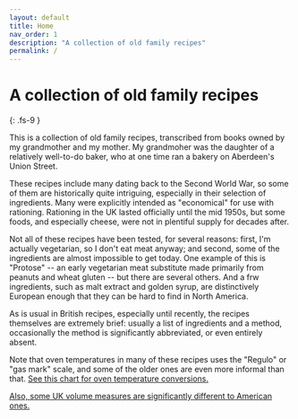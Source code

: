 ```yaml
---
layout: default
title: Home
nav_order: 1
description: "A collection of old family recipes"
permalink: /
---
```


# A collection of old family recipes
{: .fs-9 }

This is a collection of old family recipes, transcribed from books owned by my grandmother 
and my mother. My grandmoher was the daughter of a relatively well-to-do baker, who 
at one time ran a bakery on Aberdeen's Union Street. 

These recipes include many dating back to the Second World War, so some of them are 
historically quite intriguing, especially in their selection of ingredients. Many 
were explicitly intended as "economical" for use with rationing. Rationing in the
UK lasted officially until the mid 1950s, but some foods, and especially cheese, 
were not in plentiful supply for decades after. 

Not all
of these recipes have been tested, for several reasons: first, I'm actually vegetarian, so
I don't eat meat anyway; and second, some of the ingredients are almost impossible to
get today. One example of this is "Protose" -- an early vegetarian meat substitute
made primarily from peanuts and wheat gluten -- but there are several others. And a 
frw ingredients, such as malt extract and golden syrup, are distinctively European enough
that they can be hard to find in North America. 

As is usual in British recipes, especially until recently, the recipes themselves
are extremely brief: usually a list of ingredients and a method, occasionally
the method is significantly abbreviated, or even entirely absent.

Note that oven temperatures in many of these recipes uses the "Regulo" or "gas mark" scale,
and some of the older ones are even more informal than that. 
[See this chart for oven temperature conversions.](./temperatures)

[Also, some UK volume measures are significantly different to American ones.](./measures)